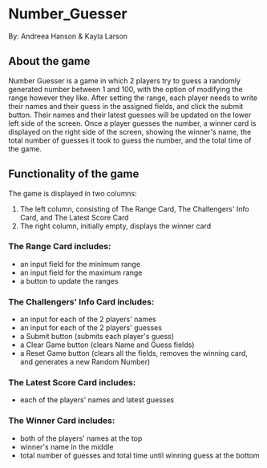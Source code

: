 # Number_Guesser
By: Andreea Hanson &amp; Kayla Larson

## About the game
Number Guesser is a game in which 2 players try to guess a randomly generated number between 1 and 100, with the option of modifying the range however they like. After setting the range, each player needs to write their names and their guess in the assigned fields, and click the submit button. Their names and their latest guesses will be updated on the lower left side of the screen. Once a player guesses the number, a winner card is displayed on the right side of the screen, showing the winner's name, the total number of guesses it took to guess the number, and the total time of the game.

## Functionality of the game
The game is displayed in two columns:
1. The left column, consisting of The Range Card, The Challengers' Info Card, and The Latest Score Card
2. The right column, initially empty, displays the winner card

### The Range Card includes:
* an input field for the minimum range
* an input field for the maximum range
* a button to update the ranges

### The Challengers' Info Card includes:
* an input for each of the 2 players' names
* an input for each of the 2 players' guesses
* a Submit button (submits each player's guess)
* a Clear Game button (clears Name and Guess fields)
* a Reset Game button (clears all the fields, removes the winning card, and generates a new Random Number)

### The Latest Score Card includes:
* each of the players' names and latest guesses

### The Winner Card includes:
* both of the players' names at the top
* winner's name in the middle
* total number of guesses and total time until winning guess at the bottom
